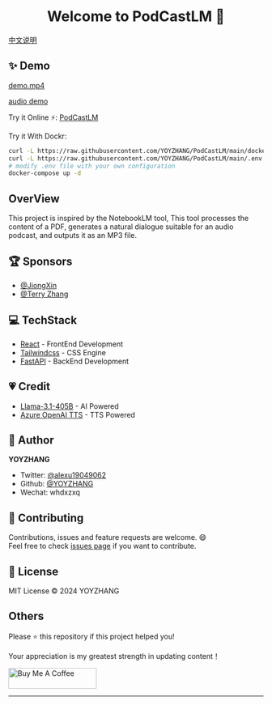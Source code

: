 <h1 align="center">Welcome to PodCastLM 👋</h1>

[中文说明](/README_CN.md)

## ✨ Demo
[demo.mp4](https://github.com/user-attachments/assets/ed846901-069e-48c5-8576-01b017cd581a)

[audio demo](./example/demo.mp3)

Try it Online ⚡️:  [PodCastLM](https://endearing-rabanadas-2ee528.netlify.app.)

Try it With Dockr:

```bash
curl -L https://raw.githubusercontent.com/YOYZHANG/PodCastLM/main/docker-compose.yml > docker-compose.yml
curl -L https://raw.githubusercontent.com/YOYZHANG/PodCastLM/main/.env.template > .env
# modify .env file with your own configuration
docker-compose up -d
```

## OverView
This project is inspired by the NotebookLM tool, This tool processes the content of a PDF, generates a natural dialogue suitable for an audio podcast, and outputs it as an MP3 file.

## 🏆 Sponsors

- [@JiongXin](https://github.com/tonyljx)
- [@Terry Zhang](https://github.com/tzhangchi)

## 💻 TechStack
- [React](https://react.dev/) - FrontEnd Development
- [Tailwindcss](https://tailwindcss.com/) - CSS Engine
- [FastAPI](https://fastapi.tiangolo.com/) - BackEnd Development

## 💗  Credit
- [Llama-3.1-405B](https://huggingface.co/meta-llama/Llama-3.1-405B) - AI Powered
- [Azure OpenAI TTS](https://azure.microsoft.com/en-us/products/ai-services/openai-service) - TTS Powered

## 👤 Author
**YOYZHANG**

- Twitter: [@alexu19049062](https://twitter.com/alexuzhang19049062)
- Github: [@YOYZHANG](https://github.com/YOYZHANG)
- Wechat: whdxzxq

## 🤝 Contributing

Contributions, issues and feature requests are welcome. 😄<br />
Feel free to check [issues page](https://github.com/YOYZHANG/podcastlm/issues) if you want to contribute.<br />


## 📝 License
MIT License © 2024 YOYZHANG

## Others

Please ⭐️ this repository if this project helped you!

Your appreciation is my greatest strength in updating content！

<a href="https://ko-fi.com/zhangxiaoqian" target="_blank"><img src="https://cdn.buymeacoffee.com/buttons/default-orange.png" alt="Buy Me A Coffee" height="41" width="174"></a>

---

